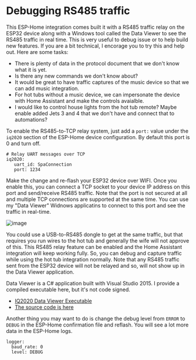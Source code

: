 # Debugging RS485 traffic

This ESP-Home integration comes built it with a RS485 traffic relay on the ESP32 device along with a Windows tool called the Data Viewer to see the RS485 traffic in real time. This is very useful to debug issue or to help build new features. If you are a bit technical, I encorage you to try this and help out. Here are some tasks:

- There is plenty of data in the protocol document that we don't know what it is yet.
- Is there any new commands we don't know about?
- It would be great to have traffic captures of the music device so that we can add music integration.
- For hot tubs without a music device, we can impersonate the device with Home Assistant and make the controls avaialble.
- I would like to control house lights from the hot tub remote? Maybe enable added Jets 3 and 4 that we don't have and connect that to automations?

To enable the RS485-to-TCP relay system, just add a `port:` value under the `iq2020` section of the ESP-Home device configuration. By default this port is 0 and turn off.

```
# Relay UART messages over TCP
iq2020:
   uart_id: SpaConnection
   port: 1234
```

Make the change and re-flash your ESP32 device over WIFI. Once you enable this, you can connect a TCP socket to your device IP address on this port and send/receive RS485 traffic. Note that the port is not secured at all and multiple TCP connections are supported at the same time. You can use my "Data Viewer" Widnows applicatins to connect to this port and see the traffic in real-time.

![image](https://github.com/Ylianst/ESP-IQ2020/assets/1319013/59615021-3164-4cb9-9a7c-036896141e3d)

You could use a USB-to-RS485 dongle to get at the same traffic, but that requires you run wires to the hot tub and generally the wife will not approve of this. This RS485 relay feature can be enabled and the Home Assistant integration will keep working fully. So, you can debug and capture traffic while using the hot tub integration normally. Note that any RS485 traffic sent from the ESP32 device will not be relayed and so, will not show up in the Data Viewer application.

Data Viewer is a C# application built with Visual Studio 2015. I provide a compiled executable here, but it's not code signed.

 - [IQ2020 Data Viewer Executable](https://github.com/Ylianst/ESP-IQ2020/blob/main/DataViewer/IQ2020-DataViewer.exe)
 - [The source code is here](https://github.com/Ylianst/ESP-IQ2020/tree/main/DataViewer)

Another thing you may want to do is change the debug level from `ERROR` to `DEBUG` in the ESP-Home confirmation file and reflash. You will see a lot more data in the ESP-Home logs.

```
logger:
  baud_rate: 0
  level: DEBUG
```
